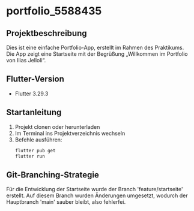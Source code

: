 # portfolio_5588435

## Projektbeschreibung
Dies ist eine einfache Portfolio-App, erstellt im Rahmen des Praktikums.  
Die App zeigt eine Startseite mit der Begrüßung „Willkommen im Portfolio von Ilias Jelloli“.

## Flutter-Version
- Flutter 3.29.3

## Startanleitung
1. Projekt clonen oder herunterladen
2. Im Terminal ins Projektverzeichnis wechseln
3. Befehle ausführen:
   ```bash
   flutter pub get
   flutter run

## Git-Branching-Strategie
Für die Entwicklung der Startseite wurde der Branch 'feature/startseite' erstellt.
Auf diesem Branch wurden Änderungen umgesetzt, wodurch der Hauptbranch 'main' sauber bleibt, also fehlerfei.

